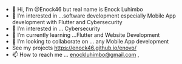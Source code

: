 - 👋 Hi, I’m @Enock46 but real name is Enock Luhimbo 
- 👀 I’m interested in ...software development especially Mobile App development with Flutter and Cybersecurity
- 👀 I’m interested in ... Cybersecurity
- 🌱 I’m currently learning ...Flutter and Website Development
- 💞️ I’m looking to collaborate on ... any Mobile App development
- See my projects https://enock46.github.io/enovo/
- 📫 How to reach me ... enockluhimbo@gmail.com ,

<!---
Enock46/Enock46 is a ✨ special ✨ repository because its `README.md` (this file) appears on your GitHub profile.
You can click the Preview link to take a look at your changes.
--->
